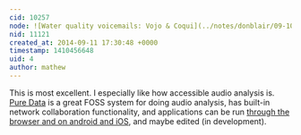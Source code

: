 ```yaml
---
cid: 10257
node: ![Water quality voicemails: Vojo & Coqui](../notes/donblair/09-10-2014/water-quality-coqui-voicemails)
nid: 11121
created_at: 2014-09-11 17:30:48 +0000
timestamp: 1410456648
uid: 4
author: mathew
---
```


This is most excellent.  I especially like how accessible audio analysis is.  [Pure Data](http://puredata.info/) is a great FOSS system for doing audio analysis, has built-in network collaboration functionality, and applications can be run [through the browser and on android and iOS](http://puredata.info/downloads/by-category/distribution), and maybe edited (in development).